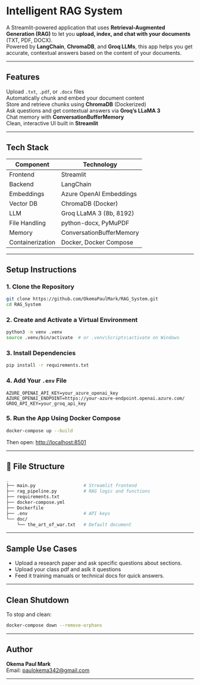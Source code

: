 # Intelligent RAG System

A Streamlit-powered application that uses **Retrieval-Augmented Generation (RAG)** to let you **upload, index, and chat with your documents** (TXT, PDF, DOCX).  
Powered by **LangChain**, **ChromaDB**, and **Groq LLMs**, this app helps you get accurate, contextual answers based on the content of your documents.

---

## Features

Upload `.txt`, `.pdf`, or `.docx` files  
Automatically chunk and embed your document content  
Store and retrieve chunks using **ChromaDB** (Dockerized)  
Ask questions and get contextual answers via **Groq’s LLaMA 3**  
Chat memory with **ConversationBufferMemory**  
Clean, interactive UI built in **Streamlit**


---

##  Tech Stack

| Component        | Technology               |
|------------------|---------------------------|
| Frontend         | Streamlit                |
| Backend          | LangChain                |
| Embeddings       | Azure OpenAI Embeddings  |
| Vector DB        | ChromaDB (Docker)        |
| LLM              | Groq LLaMA 3 (8b, 8192)   |
| File Handling    | python-docx, PyMuPDF     |
| Memory           | ConversationBufferMemory |
| Containerization | Docker, Docker Compose   |

---

## Setup Instructions

### 1. Clone the Repository

```bash
git clone https://github.com/OkemaPaulMark/RAG_System.git
cd RAG_System
```

### 2. Create and Activate a Virtual Environment

```bash
python3 -m venv .venv
source .venv/bin/activate  # or .venv\Scripts\activate on Windows
```

### 3. Install Dependencies

```bash
pip install -r requirements.txt
```

### 4. Add Your `.env` File

```env
AZURE_OPENAI_API_KEY=your_azure_openai_key
AZURE_OPENAI_ENDPOINT=https://your-azure-endpoint.openai.azure.com/
GROQ_API_KEY=your_groq_api_key
```

### 5. Run the App Using Docker Compose

```bash
docker-compose up --build
```

Then open: [http://localhost:8501](http://localhost:8501)

---

## 📁 File Structure

```bash
.
├── main.py                  # Streamlit frontend
├── rag_pipeline.py          # RAG logic and functions
├── requirements.txt
├── docker-compose.yml
├── Dockerfile
├── .env                     # API keys
└── doc/
    └── the_art_of_war.txt   # Default document
```

---

## Sample Use Cases

- Upload a research paper and ask specific questions about sections.
- Upload your class pdf and aslk it questions
- Feed it training manuals or technical docs for quick answers.

---

## Clean Shutdown

To stop and clean:

```bash
docker-compose down --remove-orphans
```

---

## Author

**Okema Paul Mark**  
    Email: paulokema342@gmail.com  


---

